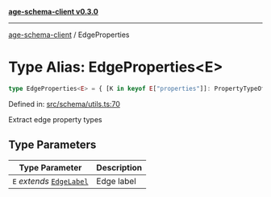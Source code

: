 [**age-schema-client v0.3.0**](../index.md)

***

[age-schema-client](../index.md) / EdgeProperties

# Type Alias: EdgeProperties\<E\>

```ts
type EdgeProperties<E> = { [K in keyof E["properties"]]: PropertyTypeOf<E["properties"][K]> };
```

Defined in: [src/schema/utils.ts:70](https://github.com/standardbeagle/ageSchemaClient/blob/main/src/schema/utils.ts#L70)

Extract edge property types

## Type Parameters

| Type Parameter | Description |
| ------ | ------ |
| `E` *extends* [`EdgeLabel`](../interfaces/EdgeLabel.md) | Edge label |

